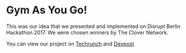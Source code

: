 # Gym As You Go!

This was our idea that we presented and implemented on Disrupt Berlin Hackathon 2017. We were chosen winners by The Clover Network.

You can view our project on [Techrunch](https://techcrunch.com/2017/12/03/gym-as-you-go/) and [Devpost](https://devpost.com/software/gym-as-you-go-on-sap-hybris)
